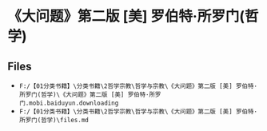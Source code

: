 # 《大问题》第二版 [美] 罗伯特·所罗门(哲学)

## Files

- `F:/【01分类书籍】\分类书籍\2哲学宗教\哲学与宗教\《大问题》第二版 [美] 罗伯特·所罗门(哲学)\《大问题》第二版 [美] 罗伯特·所罗门.mobi.baiduyun.downloading`
- `F:/【01分类书籍】\分类书籍\2哲学宗教\哲学与宗教\《大问题》第二版 [美] 罗伯特·所罗门(哲学)\files.md`
